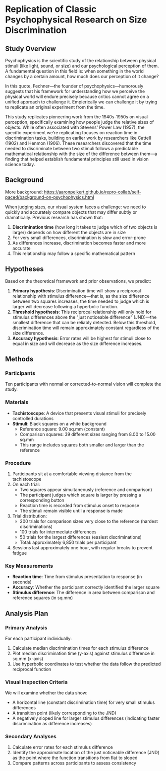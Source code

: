 # Replication of Classic Psychophysical Research on Size Discrimination

## Study Overview

Psychophysics is the scientific study of the relationship between physical stimuli (like light, sound, or size) and our psychological perception of them.
A fundamental question in this field is: when something in the world changes by a certain amount, how much does our perception of it change?

In this quote, Fechner—the founder of psychophysics—humorously suggests that his framework for understanding how we perceive the physical world will endure precisely because critics cannot agree on a unified approach to challenge it.
Empierically we can challenge it by trying to replicate an original experiment from the time.

This study replicates pioneering work from the 1940s-1950s on visual perception, specifically examining how people judge the relative sizes of objects.
While often associated with Stevens' Power Law (1957), the specific experiment we're replicating focuses on reaction time in discrimination tasks, building on earlier work by researchers like Cattell (1902) and Henmon (1906).
These researchers discovered that the time needed to discriminate between two stimuli follows a predictable mathematical relationship with the size of the difference between them—a finding that helped establish fundamental principles still used in vision science today.

## Background

More background: <https://aaronpeikert.github.io/repro-collab/self-paced/background-on-psychophysics.html>

When judging sizes, our visual system faces a challenge: we need to quickly and accurately compare objects that may differ subtly or dramatically. Previous research has shown that:

1. **Discrimination time** (how long it takes to judge which of two objects is larger) depends on how different the objects are in size
2. For very small differences, discrimination is slow and error-prone
3. As differences increase, discrimination becomes faster and more accurate
4. This relationship may follow a specific mathematical pattern

## Hypotheses

Based on the theoretical framework and prior observations, we predict:

1. **Primary hypothesis**: Discrimination time will show a reciprocal relationship with stimulus difference—that is, as the size difference between two squares increases, the time needed to judge which is larger will decrease following a hyperbolic function.
2. **Threshold hypothesis**: This reciprocal relationship will only hold for stimulus differences above the "just noticeable difference" (JND)—the smallest difference that can be reliably detected. Below this threshold, discrimination time will remain approximately constant regardless of the size difference.
3. **Accuracy hypothesis**: Error rates will be highest for stimuli close to equal in size and will decrease as the size difference increases.

## Methods

### Participants

Ten participants with normal or corrected-to-normal vision will complete the study.

### Materials

- **Tachistoscope**: A device that presents visual stimuli for precisely controlled durations
- **Stimuli**: Black squares on a white background
  - Reference square: 9.00 sq.mm (constant)
  - Comparison squares: 39 different sizes ranging from 8.00 to 15.00 sq.mm
  - This range includes squares both smaller and larger than the reference

### Procedure

1. Participants sit at a comfortable viewing distance from the tachistoscope
2. On each trial:
   - Two squares appear simultaneously (reference and comparison)
   - The participant judges which square is larger by pressing a corresponding button
   - Reaction time is recorded from stimulus onset to response
   - The stimuli remain visible until a response is made
3. Trial distribution:
   - 200 trials for comparison sizes very close to the reference (hardest discriminations)
   - 100 trials for intermediate differences
   - 50 trials for the largest differences (easiest discriminations)
   - Total: approximately 6,850 trials per participant
4. Sessions last approximately one hour, with regular breaks to prevent fatigue

### Key Measurements

- **Reaction time**: Time from stimulus presentation to response (in seconds)
- **Accuracy**: Whether the participant correctly identified the larger square
- **Stimulus difference**: The difference in area between comparison and reference squares (in sq.mm)

## Analysis Plan

### Primary Analysis

For each participant individually:

1. Calculate median discrimination times for each stimulus difference
2. Plot median discrimination time (y-axis) against stimulus difference in sq.mm (x-axis)
3. Use hyperbolic coordinates to test whether the data follow the predicted reciprocal function

### Visual Inspection Criteria

We will examine whether the data show:

- A horizontal line (constant discrimination time) for very small stimulus differences
- A transition point (likely corresponding to the JND)
- A negatively sloped line for larger stimulus differences (indicating faster discrimination as difference increases)

### Secondary Analyses

1. Calculate error rates for each stimulus difference
2. Identify the approximate location of the just noticeable difference (JND) as the point where the function transitions from flat to sloped
3. Compare patterns across participants to assess consistency
